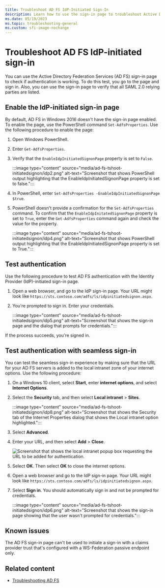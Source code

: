 ```yaml
---
title: Troubleshoot AD FS IdP-Initiated Sign-In
description: Learn how to use the sign-in page to troubleshoot Active Directory Federation Services (AD FS) authentication.
ms.date: 05/19/2023
ms.topic: troubleshooting-general
ms.custom: sfi-image-nochange
---
```


# Troubleshoot AD FS IdP-initiated sign-in

You can use the Active Directory Federation Services (AD FS) sign-in page to check if authentication is working. To do this test, you go to the page and sign in. Also, you can use the sign-in page to verify that all SAML 2.0 relying parties are listed.

## Enable the IdP-initiated sign-in page

By default, AD FS in Windows 2016 doesn't have the sign-in page enabled. To enable the page, use the PowerShell command `Set-AdfsProperties`. Use the following procedure to enable the page:

1. Open Windows PowerShell.
1. Enter `Get-AdfsProperties`.
1. Verify that the `EnableIdpInitiatedSignonPage` property is set to `False`.

    :::image type="content" source="media/ad-fs-tshoot-initiatedsignon/idp2.png" alt-text="Screenshot that shows PowerShell output highlighting that the EnableIdpInitiatedSignonPage property is set to false.":::

1. In PowerShell, enter `Set-AdfsProperties -EnableIdpInitiatedSignonPage $true`.
1. PowerShell doesn't provide a confirmation for the `Set-AdfsProperties` command. To confirm that the `EnableIdpInitatedSignonPage` property is set to `True`, enter the `Get-AdfsProperties` command again and check the value for the property.

    :::image type="content" source="media/ad-fs-tshoot-initiatedsignon/idp4.png" alt-text="Screenshot that shows PowerShell output highlighting that the EnableIdpInitiatedSignonPage property is set to True.":::

## Test authentication

Use the following procedure to test AD FS authentication with the Identity Provider (IdP)-initiated sign-in page.

1. Open a web browser, and go to the IdP sign-in page. Your URL might look like `https://sts.contoso.com/adfs/ls/idpinitiatedsignon.aspx`.
1. You're prompted to sign in. Enter your credentials.

    :::image type="content" source="media/ad-fs-tshoot-initiatedsignon/idp5.png" alt-text="Screenshot that shows the sign-in page and the dialog that prompts for credentials.":::

If the process succeeds, you're signed in.

## Test authentication with seamless sign-in

You can test the seamless sign-in experience by making sure that the URL for your AD FS servers is added to the local intranet zone of your internet options. Use the following procedure:

1. On a Windows 10 client, select **Start**, enter **internet options**, and select **Internet Options**.

1. Select the **Security** tab, and then select **Local intranet** > **Sites**.

    :::image type="content" source="media/ad-fs-tshoot-initiatedsignon/idp8.png" alt-text="Screenshot that shows the Security tab of the Internet Properties dialog that shows the Local intranet option highlighted.":::

1. Select **Advanced**.

1. Enter your URL, and then select **Add** > **Close**.

    ![Screenshot that shows the local intranet popup box requesting the URL to be added for authentication.](media/ad-fs-tshoot-initiatedsignon/idp9.png)

1. Select **OK**. Then select **OK** to close the internet options.

1. Open a web browser and go to the IdP sign-in page. Your URL might look like `https://sts.contoso.com/adfs/ls/idpinitiatedsignon.aspx`.

1. Select **Sign in**. You should automatically sign in and not be prompted for credentials.

    :::image type="content" source="media/ad-fs-tshoot-initiatedsignon/idp6.png" alt-text="Screenshot that shows the sign-in page showing that the user wasn't prompted for credentials.":::

## Known issues

The AD FS sign-in page can't be used to initiate a sign-in with a claims provider trust that's configured with a WS-Federation passive endpoint only.

## Related content

- [Troubleshooting AD FS](ad-fs-tshoot-overview.md)
